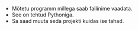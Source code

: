 - Mõtetu programm millega saab failinime vaadata.
- See on tehtud Pythoniga.
- Sa saad muuta seda projekti kuidas ise tahad.
